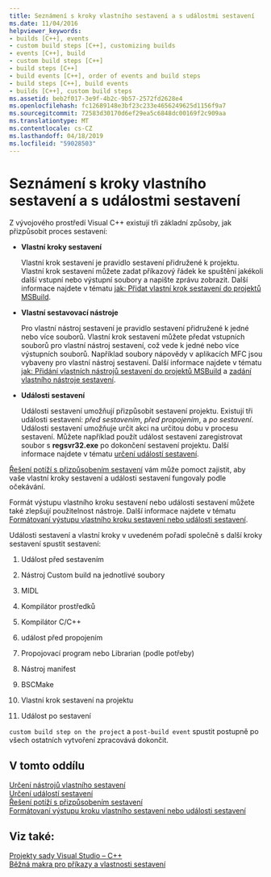 ```yaml
---
title: Seznámení s kroky vlastního sestavení a s událostmi sestavení
ms.date: 11/04/2016
helpviewer_keywords:
- builds [C++], events
- custom build steps [C++], customizing builds
- events [C++], build
- custom build steps [C++]
- build steps [C++]
- build events [C++], order of events and build steps
- build steps [C++], build events
- builds [C++], custom build steps
ms.assetid: beb2f017-3e9f-4b2c-9b57-2572fd2628e4
ms.openlocfilehash: fc12689148e3bf23c233e4656249625d1156f9a7
ms.sourcegitcommit: 72583d30170d6ef29ea5c6848dc00169f2c909aa
ms.translationtype: MT
ms.contentlocale: cs-CZ
ms.lasthandoff: 04/18/2019
ms.locfileid: "59028503"
---
```

# <a name="understanding-custom-build-steps-and-build-events"></a>Seznámení s kroky vlastního sestavení a s událostmi sestavení

Z vývojového prostředí Visual C++ existují tři základní způsoby, jak přizpůsobit proces sestavení:

- **Vlastní kroky sestavení**

   Vlastní krok sestavení je pravidlo sestavení přidružené k projektu. Vlastní krok sestavení můžete zadat příkazový řádek ke spuštění jakékoli další vstupní nebo výstupní soubory a napište zprávu zobrazit. Další informace najdete v tématu [jak: Přidat vlastní krok sestavení do projektů MSBuild](how-to-add-a-custom-build-step-to-msbuild-projects.md).

- **Vlastní sestavovací nástroje**

   Pro vlastní nástroj sestavení je pravidlo sestavení přidružené k jedné nebo více souborů. Vlastní krok sestavení můžete předat vstupních souborů pro vlastní nástroj sestavení, což vede k jedné nebo více výstupních souborů. Například soubory nápovědy v aplikacích MFC jsou vybaveny pro vlastní nástroj sestavení. Další informace najdete v tématu [jak: Přidání vlastních nástrojů sestavení do projektů MSBuild](how-to-add-custom-build-tools-to-msbuild-projects.md) a [zadání vlastního nástroje sestavení](specifying-custom-build-tools.md).

- **Události sestavení**

   Události sestavení umožňují přizpůsobit sestavení projektu. Existují tři události sestavení: *před sestavením*, *před propojením*, a *po sestavení*. Události sestavení umožňuje určit akci na určitou dobu v procesu sestavení. Můžete například použít událost sestavení zaregistrovat soubor s **regsvr32.exe** po dokončení sestavení projektu. Další informace najdete v tématu [určení událostí sestavení](specifying-build-events.md).

[Řešení potíží s přizpůsobením sestavení](troubleshooting-build-customizations.md) vám může pomoct zajistit, aby vaše vlastní kroky sestavení a události sestavení fungovaly podle očekávání.

Formát výstupu vlastního kroku sestavení nebo události sestavení můžete také zlepšují použitelnost nástroje. Další informace najdete v tématu [Formátovaní výstupu vlastního kroku sestavení nebo události sestavení](formatting-the-output-of-a-custom-build-step-or-build-event.md).

Události sestavení a vlastní kroky v uvedeném pořadí společně s další kroky sestavení spustit sestavení:

1. Událost před sestavením

2. Nástroj Custom build na jednotlivé soubory

3. MIDL

4. Kompilátor prostředků

5. Kompilátor C/C++

6. událost před propojením

7. Propojovací program nebo Librarian (podle potřeby)

8. Nástroj manifest

9. BSCMake

10. Vlastní krok sestavení na projektu

11. Událost po sestavení

`custom build step on the project` a `post-build event` spustit postupně po všech ostatních vytvoření zpracovává dokončit.

## <a name="in-this-section"></a>V tomto oddílu

[Určení nástrojů vlastního sestavení](specifying-custom-build-tools.md)<br/>
[Určení událostí sestavení](specifying-build-events.md)<br/>
[Řešení potíží s přizpůsobením sestavení](troubleshooting-build-customizations.md)<br/>
[Formátovaní výstupu kroku vlastního sestavení nebo události sestavení](formatting-the-output-of-a-custom-build-step-or-build-event.md)<br/>

## <a name="see-also"></a>Viz také:

[Projekty sady Visual Studio – C++](creating-and-managing-visual-cpp-projects.md)<br>
[Běžná makra pro příkazy a vlastnosti sestavení](reference/common-macros-for-build-commands-and-properties.md)
